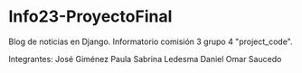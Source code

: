 # Info23-ProyectoFinal

Blog de noticias en Django. Informatorio comisión 3 grupo 4 "project_code".

Integrantes:
José Giménez
Paula Sabrina Ledesma
Daniel Omar Saucedo
